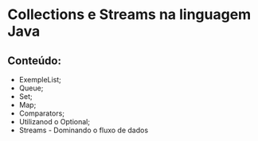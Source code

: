 # Collections e Streams na linguagem Java

## Conteúdo:
- ExempleList;
- Queue;
- Set;
- Map;
- Comparators;
- Utilizanod o Optional;
- Streams - Dominando o fluxo de dados

